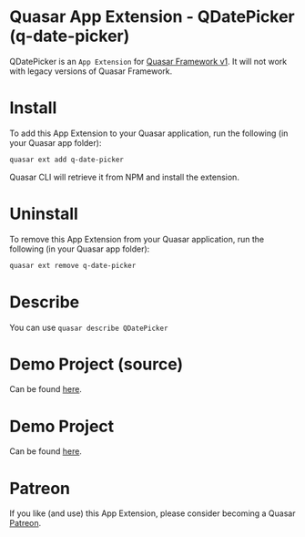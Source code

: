 Quasar App Extension - QDatePicker (q-date-picker)
===

QDatePicker is an `App Extension` for [Quasar Framework v1](https://quasar.dev/). It will not work with legacy versions of Quasar Framework.

# Install
To add this App Extension to your Quasar application, run the following (in your Quasar app folder):
```bash
quasar ext add q-date-picker
```
Quasar CLI will retrieve it from NPM and install the extension.

# Uninstall
To remove this App Extension from your Quasar application, run the following (in your Quasar app folder):
```bash
quasar ext remove q-date-picker
```

# Describe
You can use `quasar describe QDatePicker`

# Demo Project (source)
Can be found [here](https://github.com/heartbeatLV/app-extension-q-date-picker/tree/master/demo).

# Demo Project
Can be found [here](https://heartbeatLV.github.io/app-extension-q-date-picker).

# Patreon
If you like (and use) this App Extension, please consider becoming a Quasar [Patreon](https://www.patreon.com/quasarframework).